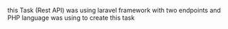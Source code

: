 this Task (Rest API) was using laravel framework with two endpoints and PHP language was using to create this task   
